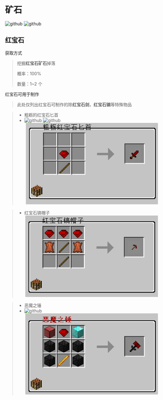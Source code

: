 # 矿石

![github](https://img.shields.io/badge/矿石-13种-green.svg)  ![github](https://img.shields.io/badge/截止至-2024/7/4-blue.svg)

## 红宝石
获取方式 

>挖掘**红宝石矿石**掉落
>
>概率：100%
> 
>数量：1~2 个

红宝石可用于制作
> 此处仅列出红宝石可制作的除**红宝石剑**，**红宝石镐**等特殊物品

>- 粗粝的红宝石匕首
>- ![github](https://img.shields.io/badge/攻击伤害-4-green.svg) ![github](https://img.shields.io/badge/攻击速度-4.2-blue.svg)
![合成方式](_images/粗粝红宝石匕首合成方式.png)

>- 红宝石镐帽子
![合成方式](_images/红宝石镐帽子合成方式.png)

>- 恶魔之锤
>- ![github](https://img.shields.io/badge/效果-修补|禁止附魔|效率-green.svg)
![合成方式](_images/恶魔之锤合成方式.png)
